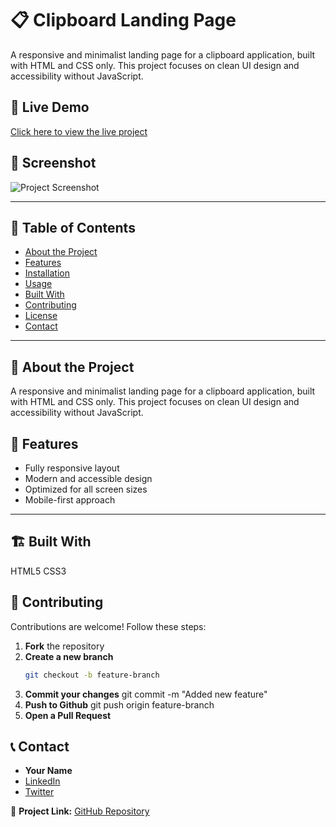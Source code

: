 # 📋 Clipboard Landing Page

A responsive and minimalist landing page for a clipboard application, built with HTML and CSS only. This project focuses on clean UI design and accessibility without JavaScript.

## 🚀 Live Demo  
<a href="https://clipboard-landing-page-nine-gules.vercel.app/" target="_blank" rel="noopener noreferrer">Click here to view the live project</a>

## 📸 Screenshot
![Project Screenshot](./images/%20Clipboard-landing-page_screenshot.png)  


---

## 📖 Table of Contents
- [About the Project](#about-the-project)
- [Features](#features)
- [Installation](#installation)
- [Usage](#usage)
- [Built With](#built-with)
- [Contributing](#contributing)
- [License](#license)
- [Contact](#contact)

---

## 📜 About the Project
A responsive and minimalist landing page for a clipboard application, built with HTML and CSS only. This project focuses on clean UI design and accessibility without JavaScript.

## 🎯 Features
- Fully responsive layout
- Modern and accessible design
- Optimized for all screen sizes
- Mobile-first approach

---

## 🏗 Built With
HTML5
CSS3


## 👥 Contributing
Contributions are welcome! Follow these steps:  

1. **Fork** the repository  
2. **Create a new branch**  
   ```sh
   git checkout -b feature-branch
3. **Commit your changes**
   git commit -m "Added new feature"
4. **Push to Github**
   git push origin feature-branch
5. **Open a Pull Request**


## 📞 Contact  
- **Your Name**  
- [LinkedIn](https://linkedin.com/in/yourprofile)  
- [Twitter](https://twitter.com/Code_Nerdette)  

📂 **Project Link:** [GitHub Repository](https://github.com/lola-ilori/Clipboard-Landing-Page.git)  
 
